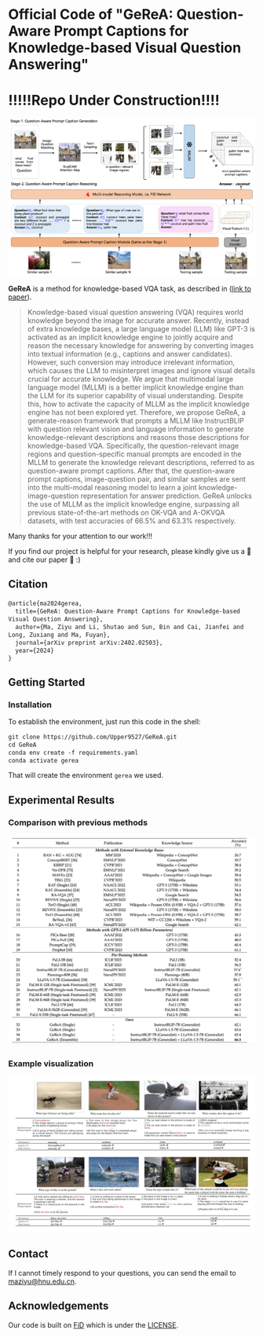 # Official Code of "GeReA: Question-Aware Prompt Captions for Knowledge-based Visual Question Answering"

# !!!!!Repo Under Construction!!!!
![GeReA](https://github.com/Upper9527/GeReA/blob/main/figs/framework.png)


**GeReA** is a method for knowledge-based VQA task, as described in ([link to paper](https://arxiv.org/abs/2402.02503)).
>Knowledge-based visual question answering (VQA) requires world knowledge beyond the image for accurate answer. Recently, instead of extra knowledge bases, a large language model (LLM) like GPT-3 is activated as an implicit knowledge engine to jointly acquire and reason the necessary knowledge for answering by converting images into textual information (e.g., captions and answer candidates). However, such conversion may introduce irrelevant information, which causes the LLM to misinterpret images and ignore visual details crucial for accurate knowledge. We argue that multimodal large language model (MLLM) is a better implicit knowledge engine than the LLM for its superior capability of visual understanding. Despite this, how to activate the capacity of MLLM as the implicit knowledge engine has not been explored yet. Therefore, we propose GeReA, a generate-reason framework that prompts a MLLM like InstructBLIP with question relevant vision and language information to generate knowledge-relevant descriptions and reasons those descriptions for knowledge-based VQA. Specifically, the question-relevant image regions and question-specific manual prompts are encoded in the MLLM to generate the knowledge relevant descriptions, referred to as question-aware prompt captions. After that, the question-aware prompt captions, image-question pair, and similar samples are sent into the multi-modal reasoning model to learn a joint knowledge-image-question representation for answer prediction. GeReA unlocks the use of MLLM as the implicit knowledge engine, surpassing all previous state-of-the-art methods on OK-VQA and A-OKVQA datasets, with test accuracies of 66.5% and 63.3% respectively.

Many thanks for your attention to our work!!!

If you find our project is helpful for your research, please kindly give us a :star2: and cite our paper :bookmark_tabs:   :)

## Citation

```
@article{ma2024gerea,
  title={GeReA: Question-Aware Prompt Captions for Knowledge-based Visual Question Answering},
  author={Ma, Ziyu and Li, Shutao and Sun, Bin and Cai, Jianfei and Long, Zuxiang and Ma, Fuyan},
  journal={arXiv preprint arXiv:2402.02503},
  year={2024}
}
```

## Getting Started

### Installation
To establish the environment, just run this code in the shell:
```
git clone https://github.com/Upper9527/GeReA.git
cd GeReA
conda env create -f requirements.yaml
conda activate gerea
```
That will create the environment ```gerea``` we used.

## Experimental Results

### Comparison with previous methods

![comparison](https://github.com/Upper9527/GeReA/blob/main/figs/1.png)

### Example visualization

![visualization](https://github.com/Upper9527/GeReA/blob/main/figs/2.png)

## Contact
If I cannot timely respond to your questions, you can send the email to maziyu@hnu.edu.cn.

## Acknowledgements
Our code is built on [FiD](https://github.com/facebookresearch/FiD) which is under the [LICENSE](https://github.com/facebookresearch/FiD/blob/main/LICENSE).
